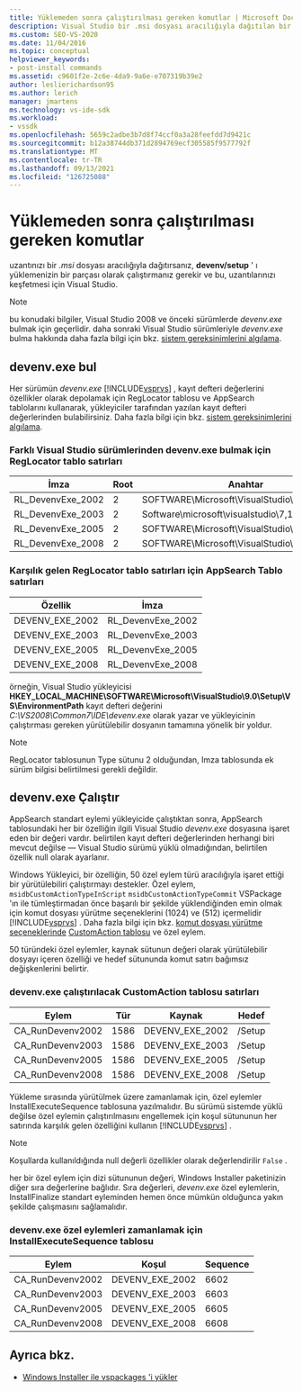 ```yaml
---
title: Yüklemeden sonra çalıştırılması gereken komutlar | Microsoft Docs
description: Visual Studio bir .msi dosyası aracılığıyla dağıtılan bir uzantı yüklemenizin parçası olarak çalıştırılması gereken komutlar hakkında bilgi edinin.
ms.custom: SEO-VS-2020
ms.date: 11/04/2016
ms.topic: conceptual
helpviewer_keywords:
- post-install commands
ms.assetid: c9601f2e-2c6e-4da9-9a6e-e707319b39e2
author: leslierichardson95
ms.author: lerich
manager: jmartens
ms.technology: vs-ide-sdk
ms.workload:
- vssdk
ms.openlocfilehash: 5659c2adbe3b7d8f74ccf0a3a28feefdd7d9421c
ms.sourcegitcommit: b12a38744db371d2894769ecf305585f9577792f
ms.translationtype: MT
ms.contentlocale: tr-TR
ms.lasthandoff: 09/13/2021
ms.locfileid: "126725088"
---
```

# <a name="commands-that-must-be-run-after-installation"></a>Yüklemeden sonra çalıştırılması gereken komutlar
uzantınızı bir *.msi* dosyası aracılığıyla dağıtırsanız, **devenv/setup** ' ı yüklemenizin bir parçası olarak çalıştırmanız gerekir ve bu, uzantılarınızı keşfetmesi için Visual Studio.

> [!NOTE]
> bu konudaki bilgiler, Visual Studio 2008 ve önceki sürümlerde *devenv.exe* bulmak için geçerlidir. daha sonraki Visual Studio sürümleriyle *devenv.exe* bulma hakkında daha fazla bilgi için bkz. [sistem gereksinimlerini algılama](../../extensibility/internals/detecting-system-requirements.md).

## <a name="find-devenvexe"></a>devenv.exe bul
 Her sürümün *devenv.exe* [!INCLUDE[vsprvs](../../code-quality/includes/vsprvs_md.md)] , kayıt defteri değerlerini özellikler olarak depolamak için RegLocator tablosu ve AppSearch tablolarını kullanarak, yükleyiciler tarafından yazılan kayıt defteri değerlerinden bulabilirsiniz. Daha fazla bilgi için bkz. [sistem gereksinimlerini algılama](../../extensibility/internals/detecting-system-requirements.md).

### <a name="reglocator-table-rows-to-locate-devenvexe-from-different-versions-of-visual-studio"></a>Farklı Visual Studio sürümlerinden devenv.exe bulmak için RegLocator tablo satırları

|İmza|Root|Anahtar|Ad|Tür|
|-----------------|----------|---------|----------|----------|
|RL_DevenvExe_2002|2|SOFTWARE\Microsoft\VisualStudio\7.0\Setup\VS|EnvironmentPath|2|
|RL_DevenvExe_2003|2|Software\microsoft\visualstudio\7,1\setup\vs|EnvironmentPath|2|
|RL_DevenvExe_2005|2|SOFTWARE\Microsoft\VisualStudio\8.0\Setup\VS|EnvironmentPath|2|
|RL_DevenvExe_2008|2|SOFTWARE\Microsoft\VisualStudio\9.0\Setup\VS|EnvironmentPath|2|

### <a name="appsearch-table-rows-for-corresponding-reglocator-table-rows"></a>Karşılık gelen RegLocator tablo satırları için AppSearch Tablo satırları

|Özellik|İmza|
|--------------|-----------------|
|DEVENV_EXE_2002|RL_DevenvExe_2002|
|DEVENV_EXE_2003|RL_DevenvExe_2003|
|DEVENV_EXE_2005|RL_DevenvExe_2005|
|DEVENV_EXE_2008|RL_DevenvExe_2008|

 örneğin, Visual Studio yükleyicisi **HKEY_LOCAL_MACHINE\SOFTWARE\Microsoft\VisualStudio\9.0\Setup\VS\EnvironmentPath** kayıt defteri değerini *C:\VS2008\Common7\IDE\devenv.exe* olarak yazar ve yükleyicinin çalıştırması gereken yürütülebilir dosyanın tamamına yönelik bir yoldur.

> [!NOTE]
> RegLocator tablosunun Type sütunu 2 olduğundan, Imza tablosunda ek sürüm bilgisi belirtilmesi gerekli değildir.

## <a name="run-devenvexe"></a>devenv.exe Çalıştır
 AppSearch standart eylemi yükleyicide çalıştıktan sonra, AppSearch tablosundaki her bir özelliğin ilgili Visual Studio *devenv.exe* dosyasına işaret eden bir değeri vardır. belirtilen kayıt defteri değerlerinden herhangi biri mevcut değilse — Visual Studio sürümü yüklü olmadığından, belirtilen özellik null olarak ayarlanır.

 Windows Yükleyici, bir özelliğin, 50 özel eylem türü aracılığıyla işaret ettiği bir yürütülebiliri çalıştırmayı destekler. Özel eylem, `msidbCustomActionTypeInScript` `msidbCustomActionTypeCommit` VSPackage 'ın ile tümleştirmadan önce başarılı bir şekilde yüklendiğinden emin olmak için komut dosyası yürütme seçeneklerini (1024) ve (512) içermelidir [!INCLUDE[vsprvs](../../code-quality/includes/vsprvs_md.md)] . Daha fazla bilgi için bkz. [komut dosyası yürütme seçeneklerinde](/windows/desktop/msi/custom-action-in-script-execution-options) [CustomAction tablosu](/windows/desktop/msi/customaction-table) ve özel eylem.

 50 türündeki özel eylemler, kaynak sütunun değeri olarak yürütülebilir dosyayı içeren özelliği ve hedef sütununda komut satırı bağımsız değişkenlerini belirtir.

### <a name="customaction-table-rows-to-run-devenvexe"></a>devenv.exe çalıştırılacak CustomAction tablosu satırları

|Eylem|Tür|Kaynak|Hedef|
|------------|----------|------------|------------|
|CA_RunDevenv2002|1586|DEVENV_EXE_2002|/Setup|
|CA_RunDevenv2003|1586|DEVENV_EXE_2003|/Setup|
|CA_RunDevenv2005|1586|DEVENV_EXE_2005|/Setup|
|CA_RunDevenv2008|1586|DEVENV_EXE_2008|/Setup|

 Yükleme sırasında yürütülmek üzere zamanlamak için, özel eylemler InstallExecuteSequence tablosuna yazılmalıdır. Bu sürümü sistemde yüklü değilse özel eylemin çalıştırılmasını engellemek için koşul sütununun her satırında karşılık gelen özelliğini kullanın [!INCLUDE[vsprvs](../../code-quality/includes/vsprvs_md.md)] .

> [!NOTE]
> Koşullarda kullanıldığında null değerli özellikler olarak değerlendirilir `False` .

 her bir özel eylem için dizi sütununun değeri, Windows Installer paketinizin diğer sıra değerlerine bağlıdır. Sıra değerleri, *devenv.exe* özel eylemlerin, InstallFinalize standart eyleminden hemen önce mümkün olduğunca yakın şekilde çalışmasını sağlamalıdır.

### <a name="installexecutesequence-table-to-schedule-the-devenvexe-custom-actions"></a>devenv.exe özel eylemleri zamanlamak için InstallExecuteSequence tablosu

|Eylem|Koşul|Sequence|
|------------|---------------|--------------|
|CA_RunDevenv2002|DEVENV_EXE_2002|6602|
|CA_RunDevenv2003|DEVENV_EXE_2003|6603|
|CA_RunDevenv2005|DEVENV_EXE_2005|6605|
|CA_RunDevenv2008|DEVENV_EXE_2008|6608|

## <a name="see-also"></a>Ayrıca bkz.
- [Windows Installer ile vspackages 'i yükler](../../extensibility/internals/installing-vspackages-with-windows-installer.md)
